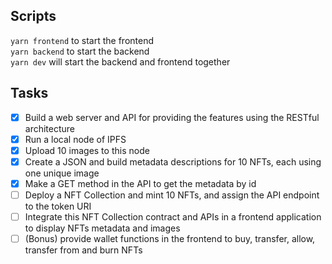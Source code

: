 ## Scripts
`yarn frontend` to start the frontend  
`yarn backend` to start the backend  
`yarn dev` will start the backend and frontend together  

## Tasks

- [X] Build a web server and API for providing the features using the RESTful architecture
- [X] Run a local node of IPFS
- [X] Upload 10 images to this node
- [X] Create a JSON and build metadata descriptions for 10 NFTs, each using one unique image
- [X] Make a GET method in the API to get the metadata by id
- [ ] Deploy a NFT Collection and mint 10 NFTs, and assign the API endpoint to the token URI
- [ ] Integrate this NFT Collection contract and APIs in a frontend application to display NFTs metadata and images
- [ ] (Bonus) provide wallet functions in the frontend to buy, transfer, allow, transfer from and burn NFTs
